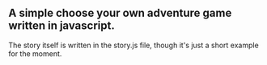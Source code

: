 ## A simple choose your own adventure game written in javascript.

The story itself is written in the story.js file, though it's just a short example for the moment.

